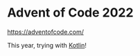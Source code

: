 # Advent of Code 2022

https://adventofcode.com/

This year, trying with [Kotlin](https://kotlinlang.org/)!